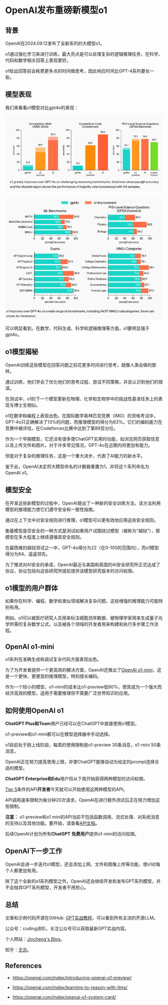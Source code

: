 # OpenAI发布重磅新模型o1

## 背景

OpenAI在2024.09.12发布了全新系列的大模型o1。

o1通过强化学习来进行训练，最大亮点是可以处理复杂的逻辑推理任务，在科学、代码和数学相关回答上表现更好。

o1给出回答前会耗费更多点的时间做思考，因此响应时间比GPT-4系列要长一些。

## 模型表现

我们来看看o1模型对比gpt4o的表现：

![](../img/o1_result1.png)



![](../img/o1_result2.png)

可以明显看到，在数学、代码生成、科学和逻辑推理等方面，o1要明显强于gpt4o。



## o1模型揭秘

OpenAI训练这些模型在回答问题之前花更多时间进行思考，就像人类会做的那样。

通过训练，他们学会了优化他们的思考过程、尝试不同策略，并且认识到他们的错误。

在测试中，o1的下一个模型更新在物理、化学和生物学中的挑战性基准任务上的表现与博士生相似。

o1在数学和编程上表现出色。在国际数学奥林匹克竞赛（IMO）的资格考试中，GPT-4o只正确解决了13%的问题，而推理模型的得分为83%。它们的编码能力在竞赛中被评估，在Codeforces比赛中达到了第89百分位。

作为一个早期模型，它还没有很多使ChatGPT实用的功能，如浏览网页获取信息以及上传文件和图片。对于许多常见情况，GPT-4o在近期内将更加有能力。

但是对于复杂的推理任务，这是一个重大进步，代表了AI能力的新水平。

鉴于此，OpenAI决定将大模型命名的计数器重置为1，并将这个系列命名为OpenAI o1。

## 模型安全

在开发这些新模型的过程中，OpenAI提出了一种新的安全训练方法，该方法利用模型的推理能力使它们遵守安全和一致性指南。

通过在上下文中对安全规则进行推理，o1模型可以更有效地应用这些安全规则。

衡量模型是否安全的一种方式是测试如果用户试图绕过模型（被称为“越狱”），那模型在多大程度上继续遵循其安全规则。

在最困难的越狱测试之一中，GPT-4o得分为22（在0-100的范围内），而o1模型得分为84，遥遥领先。

为了推进对AI安全的承诺，OpenAI最近与美国和英国的AI安全研究所正式达成了协议，协议包括向这些研究所提前提供该模型研究版本的访问权限。

## o1模型的用户群体

如果你在科学、编程、数学和类似领域解决复杂问题，这些增强的推理能力可能特别有用。

例如，o1可以被医疗研究人员用来标注细胞测序数据，被物理学家用来生成量子光学所需的复杂数学公式，以及被各个领域的开发者用来构建和执行多步骤工作流程。

## OpenAI o1-mini

o1系列在准确生成和调试复杂代码方面表现出色。

为了为开发者提供一个更高效的解决方案，OpenAI还推出了[OpenAI o1-mini](https://openai.com/index/openai-o1-mini-advancing-cost-efficient-reasoning/)，这是一个更快、更便宜的推理模型，特别擅长编码。

作为一个较小的模型，o1-mini的成本比o1-preview低80%，使其成为一个强大而经济高效的模型，适用于需要推理但不需要广泛世界知识的应用。

## 如何使用OpenAI o1

**ChatGPT Plus和Team**用户已经可以在ChatGPT中直接使用o1模型。

o1-preview和o1-mini都可以在模型选择器中手动选择。

o1目前处于刚上线阶段，每周的使用限制是o1-preview 30条消息，o1-mini 50条消息。

OpenAI正在努力提高使用上限，并使ChatGPT能够自动为给定的prompt选择合适的模型。



**ChatGPT Enterprise和Edu**用户将从下周开始获得两种模型的访问权限。



[Tier 5](https://platform.openai.com/docs/guides/rate-limits/usage-tiers)条件的API**开发者**今天就可以开始使用这两种模型的API。

API调用速率限制为每分钟20次请求。OpenAI在进行额外测试后正在努力增加这些限制。

**注意：** o1-preview和o1 mini的API当前不包括函数调用、流式处理、对系统消息的支持以及其他功能。要开始，请查看[API文档](http://platform.openai.com/docs/guides/reasoning)。



后续OpenAI计划为所有**ChatGPT** **免费用户**提供o1-mini的访问权限。

## OpenAI下一步工作

OpenAI会进一步迭代o1模型，还会添加上网、文件和图像上传等功能，使o1对每个人都更加有用。

除了这个全新的o1系列模型之外，OpenAI还会继续开发和发布GPT系列模型，并不会抛弃GPT系列模型，开发者不用担心。



## 总结

文章和示例代码开源在GitHub: [GPT实战教程](https://github.com/jincheng9/gpt-tutorial)，可以看到所有主流的开源LLM。

公众号：coding进阶。关注公众号可以获取最新GPT实战内容。

个人网站：[Jincheng's Blog](https://jincheng9.github.io/)。

知乎：[无忌](https://www.zhihu.com/people/thucuhkwuji)。



## References

* https://openai.com/index/introducing-openai-o1-preview/

* https://openai.com/index/learning-to-reason-with-llms/

* https://openai.com/index/openai-o1-system-card/
